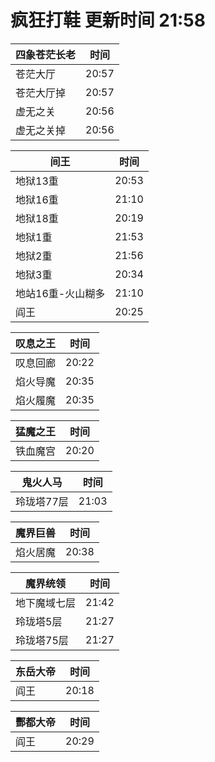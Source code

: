 # 疯狂打鞋 更新时间 21:58

| 四象苍茫长老   | 时间    |
|--------|-------|
| 苍茫大厅 | 20:57 |
| 苍茫大厅掉 | 20:57 |
| 虚无之关 | 20:56 |
| 虚无之关掉 | 20:56 |

| 间王   | 时间    |
|--------|-------|
| 地狱13重 | 20:53 |
| 地狱16重 | 21:10 |
| 地狱18重 | 20:19 |
| 地狱1重 | 21:53 |
| 地狱2重 | 21:56 |
| 地狱3重 | 20:34 |
| 地站16重-火山糊多 | 21:10 |
| 阎王 | 20:25 |

| 叹息之王   | 时间    |
|--------|-------|
| 叹息回廊 | 20:22 |
| 焰火导魔 | 20:35 |
| 焰火履魔 | 20:35 |

| 猛魔之王   | 时间    |
|--------|-------|
| 铁血魔宫 | 20:20 |

| 鬼火人马   | 时间    |
|--------|-------|
| 玲珑塔77层 | 21:03 |

| 魔界巨兽   | 时间    |
|--------|-------|
| 焰火居魔 | 20:38 |

| 魔界统领   | 时间    |
|--------|-------|
| 地下魔域七层 | 21:42 |
| 玲珑塔5层 | 21:27 |
| 玲珑塔75层 | 21:27 |

| 东岳大帝   | 时间    |
|--------|-------|
| 阎王 | 20:18 |

| 酆都大帝   | 时间    |
|--------|-------|
| 阎王 | 20:29 |
